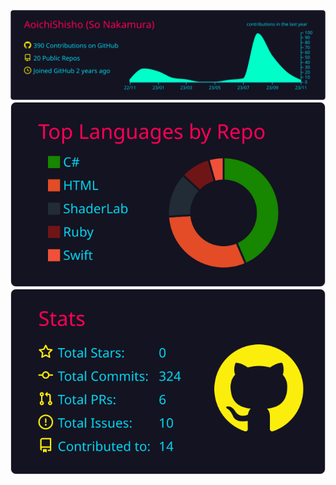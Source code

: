 ![](https://raw.githubusercontent.com/AoichiShisho/github_profileapp/master/profile-summary-card-output/2077/0-profile-details.svg)
![](https://raw.githubusercontent.com/AoichiShisho/github_profileapp/master/profile-summary-card-output/2077/1-repos-per-language.svg)
![](https://raw.githubusercontent.com/AoichiShisho/github_profileapp/master/profile-summary-card-output/2077/3-stats.svg)
